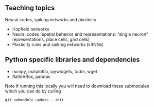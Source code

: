 ## Teaching topics

Neural codes, spiking networks and plasticity
- Hopfield networks
- Neural codes (spatial behavior and representations: “single neuron” representations, place cells, grid cells)
- Plasticity rules and spiking networks (sRNNs)


## Python specific libraries and dependencies
- numpy, matplotlib, ipywidgets, tqdm, wget
- RatInABox, pandas

Note if running this locally you will need to download these submodules which you can do by calling 

```git submodule update --init```

